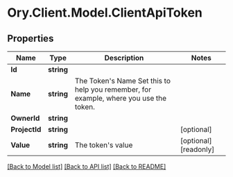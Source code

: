 # Ory.Client.Model.ClientApiToken

## Properties

Name | Type | Description | Notes
------------ | ------------- | ------------- | -------------
**Id** | **string** |  | 
**Name** | **string** | The Token&#39;s Name  Set this to help you remember, for example, where you use the token. | 
**OwnerId** | **string** |  | 
**ProjectId** | **string** |  | [optional] 
**Value** | **string** | The token&#39;s value | [optional] [readonly] 

[[Back to Model list]](../README.md#documentation-for-models) [[Back to API list]](../README.md#documentation-for-api-endpoints) [[Back to README]](../README.md)

